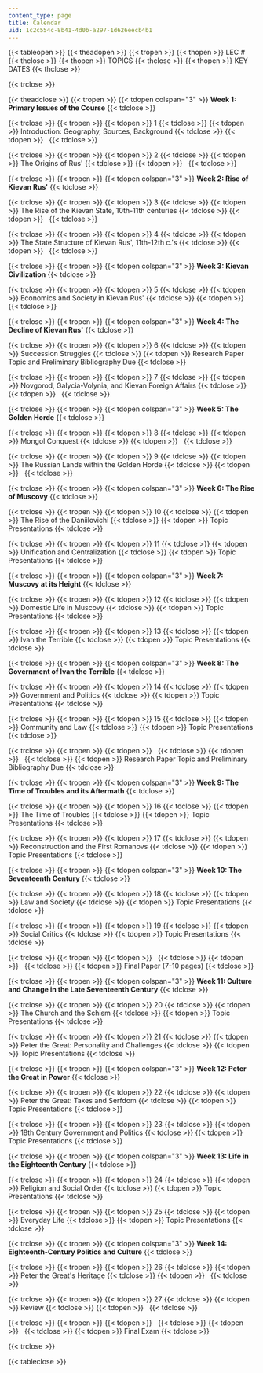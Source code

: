 ```yaml
---
content_type: page
title: Calendar
uid: 1c2c554c-8b41-4d0b-a297-1d626eecb4b1
---
```


{{< tableopen >}}
{{< theadopen >}}
{{< tropen >}}
{{< thopen >}}
LEC #
{{< thclose >}}
{{< thopen >}}
TOPICS
{{< thclose >}}
{{< thopen >}}
KEY DATES
{{< thclose >}}

{{< trclose >}}

{{< theadclose >}}
{{< tropen >}}
{{< tdopen colspan="3" >}}
**Week 1: Primary Issues of the Course**
{{< tdclose >}}

{{< trclose >}}
{{< tropen >}}
{{< tdopen >}}
1
{{< tdclose >}}
{{< tdopen >}}
Introduction: Geography, Sources, Background
{{< tdclose >}}
{{< tdopen >}}
 
{{< tdclose >}}

{{< trclose >}}
{{< tropen >}}
{{< tdopen >}}
2
{{< tdclose >}}
{{< tdopen >}}
The Origins of Rus'
{{< tdclose >}}
{{< tdopen >}}
 
{{< tdclose >}}

{{< trclose >}}
{{< tropen >}}
{{< tdopen colspan="3" >}}
**Week 2: Rise of Kievan Rus'**
{{< tdclose >}}

{{< trclose >}}
{{< tropen >}}
{{< tdopen >}}
3
{{< tdclose >}}
{{< tdopen >}}
The Rise of the Kievan State, 10th-11th centuries
{{< tdclose >}}
{{< tdopen >}}
 
{{< tdclose >}}

{{< trclose >}}
{{< tropen >}}
{{< tdopen >}}
4
{{< tdclose >}}
{{< tdopen >}}
The State Structure of Kievan Rus', 11th-12th c.'s
{{< tdclose >}}
{{< tdopen >}}
 
{{< tdclose >}}

{{< trclose >}}
{{< tropen >}}
{{< tdopen colspan="3" >}}
**Week 3: Kievan Civilization**
{{< tdclose >}}

{{< trclose >}}
{{< tropen >}}
{{< tdopen >}}
5
{{< tdclose >}}
{{< tdopen >}}
Economics and Society in Kievan Rus'
{{< tdclose >}}
{{< tdopen >}}
 
{{< tdclose >}}

{{< trclose >}}
{{< tropen >}}
{{< tdopen colspan="3" >}}
**Week 4: The Decline of Kievan Rus'**
{{< tdclose >}}

{{< trclose >}}
{{< tropen >}}
{{< tdopen >}}
6
{{< tdclose >}}
{{< tdopen >}}
Succession Struggles
{{< tdclose >}}
{{< tdopen >}}
Research Paper Topic and Preliminary Bibliography Due
{{< tdclose >}}

{{< trclose >}}
{{< tropen >}}
{{< tdopen >}}
7
{{< tdclose >}}
{{< tdopen >}}
Novgorod, Galycia-Volynia, and Kievan Foreign Affairs
{{< tdclose >}}
{{< tdopen >}}
 
{{< tdclose >}}

{{< trclose >}}
{{< tropen >}}
{{< tdopen colspan="3" >}}
**Week 5: The Golden Horde**
{{< tdclose >}}

{{< trclose >}}
{{< tropen >}}
{{< tdopen >}}
8
{{< tdclose >}}
{{< tdopen >}}
Mongol Conquest
{{< tdclose >}}
{{< tdopen >}}
 
{{< tdclose >}}

{{< trclose >}}
{{< tropen >}}
{{< tdopen >}}
9
{{< tdclose >}}
{{< tdopen >}}
The Russian Lands within the Golden Horde
{{< tdclose >}}
{{< tdopen >}}
 
{{< tdclose >}}

{{< trclose >}}
{{< tropen >}}
{{< tdopen colspan="3" >}}
**Week 6: The Rise of Muscovy**
{{< tdclose >}}

{{< trclose >}}
{{< tropen >}}
{{< tdopen >}}
10
{{< tdclose >}}
{{< tdopen >}}
The Rise of the Daniilovichi
{{< tdclose >}}
{{< tdopen >}}
Topic Presentations
{{< tdclose >}}

{{< trclose >}}
{{< tropen >}}
{{< tdopen >}}
11
{{< tdclose >}}
{{< tdopen >}}
Unification and Centralization
{{< tdclose >}}
{{< tdopen >}}
Topic Presentations
{{< tdclose >}}

{{< trclose >}}
{{< tropen >}}
{{< tdopen colspan="3" >}}
**Week 7: Muscovy at its Height**
{{< tdclose >}}

{{< trclose >}}
{{< tropen >}}
{{< tdopen >}}
12
{{< tdclose >}}
{{< tdopen >}}
Domestic Life in Muscovy
{{< tdclose >}}
{{< tdopen >}}
Topic Presentations
{{< tdclose >}}

{{< trclose >}}
{{< tropen >}}
{{< tdopen >}}
13
{{< tdclose >}}
{{< tdopen >}}
Ivan the Terrible
{{< tdclose >}}
{{< tdopen >}}
Topic Presentations
{{< tdclose >}}

{{< trclose >}}
{{< tropen >}}
{{< tdopen colspan="3" >}}
**Week 8: The Government of Ivan the Terrible**
{{< tdclose >}}

{{< trclose >}}
{{< tropen >}}
{{< tdopen >}}
14
{{< tdclose >}}
{{< tdopen >}}
Government and Politics
{{< tdclose >}}
{{< tdopen >}}
Topic Presentations
{{< tdclose >}}

{{< trclose >}}
{{< tropen >}}
{{< tdopen >}}
15
{{< tdclose >}}
{{< tdopen >}}
Community and Law
{{< tdclose >}}
{{< tdopen >}}
Topic Presentations
{{< tdclose >}}

{{< trclose >}}
{{< tropen >}}
{{< tdopen >}}
 
{{< tdclose >}}
{{< tdopen >}}
 
{{< tdclose >}}
{{< tdopen >}}
Research Paper Topic and Preliminary Bibliography Due
{{< tdclose >}}

{{< trclose >}}
{{< tropen >}}
{{< tdopen colspan="3" >}}
**Week 9: The Time of Troubles and its Aftermath**
{{< tdclose >}}

{{< trclose >}}
{{< tropen >}}
{{< tdopen >}}
16
{{< tdclose >}}
{{< tdopen >}}
The Time of Troubles
{{< tdclose >}}
{{< tdopen >}}
Topic Presentations
{{< tdclose >}}

{{< trclose >}}
{{< tropen >}}
{{< tdopen >}}
17
{{< tdclose >}}
{{< tdopen >}}
Reconstruction and the First Romanovs
{{< tdclose >}}
{{< tdopen >}}
Topic Presentations
{{< tdclose >}}

{{< trclose >}}
{{< tropen >}}
{{< tdopen colspan="3" >}}
**Week 10: The Seventeenth Century**
{{< tdclose >}}

{{< trclose >}}
{{< tropen >}}
{{< tdopen >}}
18
{{< tdclose >}}
{{< tdopen >}}
Law and Society
{{< tdclose >}}
{{< tdopen >}}
Topic Presentations
{{< tdclose >}}

{{< trclose >}}
{{< tropen >}}
{{< tdopen >}}
19
{{< tdclose >}}
{{< tdopen >}}
Social Critics
{{< tdclose >}}
{{< tdopen >}}
Topic Presentations
{{< tdclose >}}

{{< trclose >}}
{{< tropen >}}
{{< tdopen >}}
 
{{< tdclose >}}
{{< tdopen >}}
 
{{< tdclose >}}
{{< tdopen >}}
Final Paper (7-10 pages)
{{< tdclose >}}

{{< trclose >}}
{{< tropen >}}
{{< tdopen colspan="3" >}}
**Week 11: Culture and Change in the Late Seventeenth Century**
{{< tdclose >}}

{{< trclose >}}
{{< tropen >}}
{{< tdopen >}}
20
{{< tdclose >}}
{{< tdopen >}}
The Church and the Schism
{{< tdclose >}}
{{< tdopen >}}
Topic Presentations
{{< tdclose >}}

{{< trclose >}}
{{< tropen >}}
{{< tdopen >}}
21
{{< tdclose >}}
{{< tdopen >}}
Peter the Great: Personality and Challenges
{{< tdclose >}}
{{< tdopen >}}
Topic Presentations
{{< tdclose >}}

{{< trclose >}}
{{< tropen >}}
{{< tdopen colspan="3" >}}
**Week 12: Peter the Great in Power**
{{< tdclose >}}

{{< trclose >}}
{{< tropen >}}
{{< tdopen >}}
22
{{< tdclose >}}
{{< tdopen >}}
Peter the Great: Taxes and Serfdom
{{< tdclose >}}
{{< tdopen >}}
Topic Presentations
{{< tdclose >}}

{{< trclose >}}
{{< tropen >}}
{{< tdopen >}}
23
{{< tdclose >}}
{{< tdopen >}}
18th Century Government and Politics
{{< tdclose >}}
{{< tdopen >}}
Topic Presentations
{{< tdclose >}}

{{< trclose >}}
{{< tropen >}}
{{< tdopen colspan="3" >}}
**Week 13: Life in the Eighteenth Century**
{{< tdclose >}}

{{< trclose >}}
{{< tropen >}}
{{< tdopen >}}
24
{{< tdclose >}}
{{< tdopen >}}
Religion and Social Order
{{< tdclose >}}
{{< tdopen >}}
Topic Presentations
{{< tdclose >}}

{{< trclose >}}
{{< tropen >}}
{{< tdopen >}}
25
{{< tdclose >}}
{{< tdopen >}}
Everyday Life
{{< tdclose >}}
{{< tdopen >}}
Topic Presentations
{{< tdclose >}}

{{< trclose >}}
{{< tropen >}}
{{< tdopen colspan="3" >}}
**Week 14: Eighteenth-Century Politics and Culture**
{{< tdclose >}}

{{< trclose >}}
{{< tropen >}}
{{< tdopen >}}
26
{{< tdclose >}}
{{< tdopen >}}
Peter the Great's Heritage
{{< tdclose >}}
{{< tdopen >}}
 
{{< tdclose >}}

{{< trclose >}}
{{< tropen >}}
{{< tdopen >}}
27
{{< tdclose >}}
{{< tdopen >}}
Review
{{< tdclose >}}
{{< tdopen >}}
 
{{< tdclose >}}

{{< trclose >}}
{{< tropen >}}
{{< tdopen >}}
 
{{< tdclose >}}
{{< tdopen >}}
 
{{< tdclose >}}
{{< tdopen >}}
Final Exam
{{< tdclose >}}

{{< trclose >}}

{{< tableclose >}}